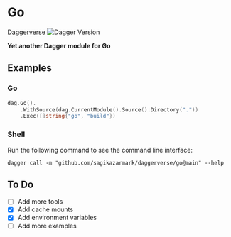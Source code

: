 # Go

[Daggerverse](https://daggerverse.dev/mod/github.com/sagikazarmark/daggerverse/go)
![Dagger Version](https://img.shields.io/badge/dagger%20version-%3E=0.9.8-0f0f19.svg?style=flat-square)

**Yet another Dagger module for Go**

## Examples

### Go

```go
dag.Go().
    .WithSource(dag.CurrentModule().Source().Directory("."))
    .Exec([]string{"go", "build"})
```

### Shell

Run the following command to see the command line interface:

```shell
dagger call -m "github.com/sagikazarmark/daggerverse/go@main" --help
```

## To Do

- [ ] Add more tools
- [x] Add cache mounts
- [x] Add environment variables
- [ ] Add more examples
